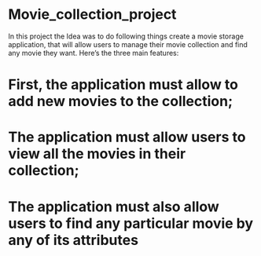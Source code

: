 # Movie_collection_project
In this project the Idea was to do following things create a movie storage application, that will allow users to manage their movie collection
and find any movie they want.
Here’s the three main features:
# First, the application must allow to add new movies to the collection;
# The application must allow users to view all the movies in their collection;
# The application must also allow users to find any particular movie by any of its attributes
